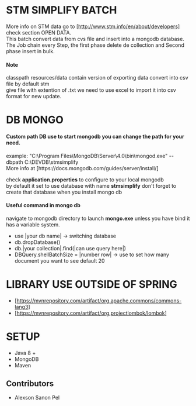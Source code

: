 STM SIMPLIFY BATCH
===================
More info on STM data go to [http://www.stm.info/en/about/developers] check section OPEN DATA.<br>
This batch convert data from cvs file and insert into a mongodb database.<br>
The Job chain every Step, the first phase delete de collection and Second phase insert in bulk.<br>

<h4>Note</h4>
classpath resources/data contain version of exporting data convert into csv file by default stm <br>
give file with extention of .txt we need to use excel to import it into csv format for new update.<br>

DB MONGO
========
<h4>Custom path DB use to start mongodb you can change the path for your need.</h4>
example: "C:\Program Files\MongoDB\Server\4.0\bin\mongod.exe" --dbpath C:\DEVDB\stmsimplify <br>
More info at [https://docs.mongodb.com/guides/server/install/]

check <b>application.properties</b> to configure to your local mongodb<br>
by default it set to use database with name <b>stmsimplify</b> don't forget to create that database when you install mongo db<br>

<h4>Useful command in mongo db</h4>
navigate to mongodb directory to launch <b>mongo.exe</b> unless you have bind it has a variable system.<br>

- use |your db name| -> switching database
- db.dropDatabase()
- db.|your collection|.find(|can use query here|) 
- DBQuery.shellBatchSize = |number row|  -> use to set how many document you want to see default 20

LIBRARY USE OUTSIDE OF SPRING
=============================

- [https://mvnrepository.com/artifact/org.apache.commons/commons-lang3]
- [https://mvnrepository.com/artifact/org.projectlombok/lombok]

SETUP
======
- Java 8 +
- MongoDB 
- Maven

Contributors
------------
- Alexson Sanon Pel
